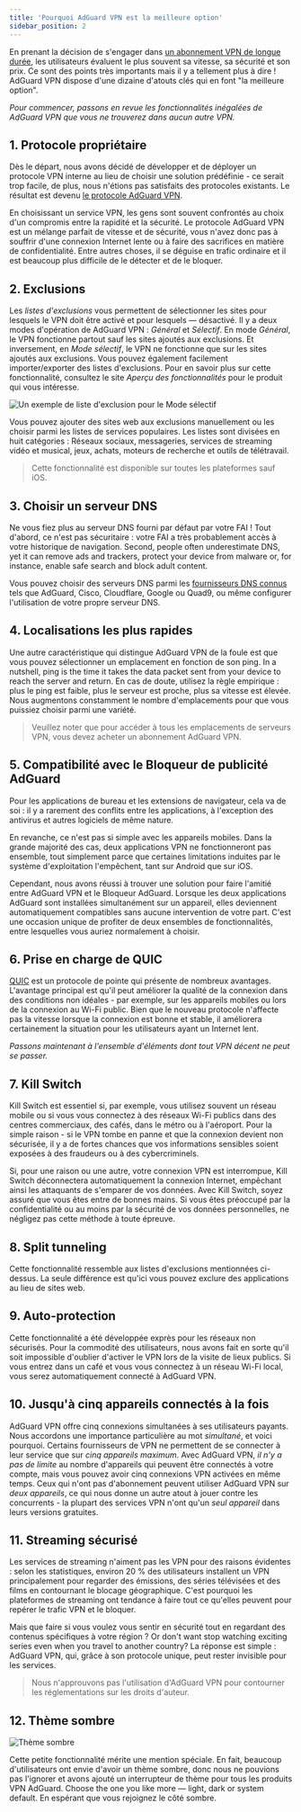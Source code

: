 ```yaml
---
title: 'Pourquoi AdGuard VPN est la meilleure option'
sidebar_position: 2
---
```


En prenant la décision de s'engager dans [un abonnement VPN de longue durée](subscription.md), les utilisateurs évaluent le plus souvent sa vitesse, sa sécurité et son prix. Ce sont des points très importants mais il y a tellement plus à dire ! AdGuard VPN dispose d'une dizaine d'atouts clés qui en font "la meilleure option".

*Pour commencer, passons en revue les fonctionnalités inégalées de AdGuard VPN que vous ne trouverez dans aucun autre VPN.*

## 1. Protocole propriétaire
Dès le départ, nous avons décidé de développer et de déployer un protocole VPN interne au lieu de choisir une solution prédéfinie - ce serait trop facile, de plus, nous n'étions pas satisfaits des protocoles existants. Le résultat est devenu [le protocole AdGuard VPN](adguard-vpn-protocol.mdx).

En choisissant un service VPN, les gens sont souvent confrontés au choix d'un compromis entre la rapidité et la sécurité. Le protocole AdGuard VPN est un mélange parfait de vitesse et de sécurité, vous n'avez donc pas à souffrir d'une connexion Internet lente ou à faire des sacrifices en matière de confidentialité. Entre autres choses, il se déguise en trafic ordinaire et il est beaucoup plus difficile de le détecter et de le bloquer.

## 2. Exclusions
Les *listes d'exclusions* vous permettent de sélectionner les sites pour lesquels le VPN doit être activé et pour lesquels — désactivé. Il y a deux modes d'opération de AdGuard VPN : *Général* et *Sélectif*. En mode *Général*, le VPN fonctionne partout sauf les sites ajoutés aux exclusions. Et inversement, en *Mode sélectif*, le VPN ne fonctionne que sur les sites ajoutés aux exclusions. Vous pouvez également facilement importer/exporter des listes d'exclusions. Pour en savoir plus sur cette fonctionnalité, consultez le site *Aperçu des fonctionnalités* pour le produit qui vous intéresse.

![Un exemple de liste d'exclusion pour le Mode sélectif](https://cdn.adguard.com/public/Adguard/Blog/vpn_export_exclusions.png)

Vous pouvez ajouter des sites web aux exclusions manuellement ou les choisir parmi les listes de services populaires. Les listes sont divisées en huit catégories : Réseaux sociaux, messageries, services de streaming vidéo et musical, jeux, achats, moteurs de recherche et outils de télétravail.

> Cette fonctionnalité est disponible sur toutes les plateformes sauf iOS.

## 3. Choisir un serveur DNS
Ne vous fiez plus au serveur DNS fourni par défaut par votre FAI ! Tout d'abord, ce n'est pas sécuritaire : votre FAI a très probablement accès à votre historique de navigation. Second, people often underestimate DNS, yet it can remove ads and trackers, protect your device from malware or, for instance, enable safe search and block adult content.

Vous pouvez choisir des serveurs DNS parmi les [fournisseurs DNS connus](https://kb.adguard.com/en/general/dns-providers) tels que AdGuard, Cisco, Cloudflare, Google ou Quad9, ou même configurer l'utilisation de votre propre serveur DNS.

## 4. Localisations les plus rapides

Une autre caractéristique qui distingue AdGuard VPN de la foule est que vous pouvez sélectionner un emplacement en fonction de son ping. In a nutshell, ping is the time it takes the data packet sent from your device to reach the server and return. En cas de doute, utilisez la règle empirique : plus le ping est faible, plus le serveur est proche, plus sa vitesse est élevée. Nous augmentons constamment le nombre d'emplacements pour que vous puissiez choisir parmi une variété.

> Veuillez noter que pour accéder à tous les emplacements de serveurs VPN, vous devez acheter un abonnement AdGuard VPN.

## 5. Compatibilité avec le Bloqueur de publicité AdGuard

Pour les applications de bureau et les extensions de navigateur, cela va de soi : il y a rarement des conflits entre les applications, à l'exception des antivirus et autres logiciels de même nature.

En revanche, ce n'est pas si simple avec les appareils mobiles. Dans la grande majorité des cas, deux applications VPN ne fonctionneront pas ensemble, tout simplement parce que certaines limitations induites par le système d'exploitation l'empêchent, tant sur Android que sur iOS.

Cependant, nous avons réussi à trouver une solution pour faire l'amitié entre AdGuard VPN et le Bloqueur AdGuard. Lorsque les deux applications AdGuard sont installées simultanément sur un appareil, elles deviennent automatiquement compatibles sans aucune intervention de votre part. C'est une occasion unique de profiter de deux ensembles de fonctionnalités, entre lesquelles vous auriez normalement à choisir.

## 6. Prise en charge de QUIC
[QUIC](https://adguard.com/en/blog/dns-over-quic.html) est un protocole de pointe qui présente de nombreux avantages. L'avantage principal est qu'il peut améliorer la qualité de la connexion dans des conditions non idéales - par exemple, sur les appareils mobiles ou lors de la connexion au Wi-Fi public. Bien que le nouveau protocole n'affecte pas la vitesse lorsque la connexion est bonne et stable, il améliorera certainement la situation pour les utilisateurs ayant un Internet lent.

*Passons maintenant à l'ensemble d'éléments dont tout VPN décent ne peut se passer.*

## 7. Kill Switch
Kill Switch est essentiel si, par exemple, vous utilisez souvent un réseau mobile ou si vous vous connectez à des réseaux Wi-Fi publics dans des centres commerciaux, des cafés, dans le métro ou à l'aéroport. Pour la simple raison - si le VPN tombe en panne et que la connexion devient non sécurisée, il y a de fortes chances que vos informations sensibles soient exposées à des fraudeurs ou à des cybercriminels.

Si, pour une raison ou une autre, votre connexion VPN est interrompue, Kill Switch déconnectera automatiquement la connexion Internet, empêchant ainsi les attaquants de s'emparer de vos données. Avec Kill Switch, soyez assuré que vous êtes entre de bonnes mains. Si vous êtes préoccupé par la confidentialité ou au moins par la sécurité de vos données personnelles, ne négligez pas cette méthode à toute épreuve.

## 8. Split tunneling
Cette fonctionnalité ressemble aux listes d'exclusions mentionnées ci-dessus. La seule différence est qu'ici vous pouvez exclure des applications au lieu de sites web.

## 9. Auto-protection
Cette fonctionnalité a été développée exprès pour les réseaux non sécurisés. Pour la commodité des utilisateurs, nous avons fait en sorte qu'il soit impossible d'oublier d'activer le VPN lors de la visite de lieux publics. Si vous entrez dans un café et vous vous connectez à un réseau Wi-Fi local, vous serez automatiquement connecté à AdGuard VPN.

## 10. Jusqu'à cinq appareils connectés à la fois
AdGuard VPN offre cinq connexions simultanées à ses utilisateurs payants. Nous accordons une importance particulière au mot *simultané*, et voici pourquoi. Certains fournisseurs de VPN ne permettent de se connecter à leur service que sur *cinq appareils maximum*. Avec AdGuard VPN, *il n'y a pas de limite* au nombre d'appareils qui peuvent être connectés à votre compte, mais vous pouvez avoir cinq connexions VPN activées en même temps. Ceux qui n'ont pas d'abonnement peuvent utiliser AdGuard VPN sur *deux appareils*, ce qui nous donne un autre atout à jouer contre les concurrents - la plupart des services VPN n'ont qu'un *seul appareil* dans leurs versions gratuites.

## 11. Streaming sécurisé
Les services de streaming n'aiment pas les VPN pour des raisons évidentes : selon les statistiques, environ 20 % des utilisateurs installent un VPN principalement pour regarder des émissions, des séries télévisées et des films en contournant le blocage géographique. C'est pourquoi les plateformes de streaming ont tendance à faire tout ce qu'elles peuvent pour repérer le trafic VPN et le bloquer.

Mais que faire si vous voulez vous sentir en sécurité tout en regardant des contenus spécifiques à votre région ? Or don't want stop watching exciting series even when you travel to another country? La réponse est simple : AdGuard VPN, qui, grâce à son protocole unique, peut rester invisible pour les services.

> Nous n'approuvons pas l'utilisation d'AdGuard VPN pour contourner les réglementations sur les droits d'auteur.

## 12. Thème sombre

![Thème sombre](https://cdn.adguard.com/public/Adguard/Blog/vpn/main_en_black.png)

Cette petite fonctionnalité mérite une mention spéciale. En fait, beaucoup d'utilisateurs ont envie d'avoir un thème sombre, donc nous ne pouvions pas l'ignorer et avons ajouté un interrupteur de thème pour tous les produits VPN AdGuard. Choose the one you like more — light, dark or system default. En espérant que vous rejoignez le côté sombre.
